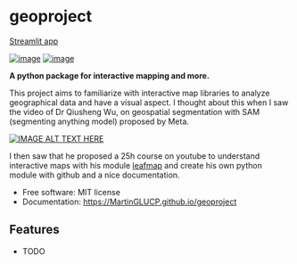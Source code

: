 # geoproject

[Streamlit app](https://martinglucp-geoproject-app-rzfbww.streamlit.app/)

[![image](https://img.shields.io/pypi/v/geoproject.svg)](https://pypi.python.org/pypi/geoproject)
[![image](https://img.shields.io/conda/vn/conda-forge/geoproject.svg)](https://anaconda.org/conda-forge/geoproject)


**A python package for interactive mapping and more.**

This project aims to familiarize with interactive map libraries to analyze geographical data and have a visual aspect. I thought about this when I saw the video of Dr Qiusheng Wu, on geospatial segmentation with SAM (segmenting anything model) proposed by Meta.

[![IMAGE ALT TEXT HERE](https://img.youtube.com/vi/YHA_-QMB8_U/0.jpg)](https://www.youtube.com/watch?v=YHA_-QMB8_U&ab_channel=QiushengWu)

I then saw that he proposed a 25h course on youtube to understand interactive maps with his module [leafmap](https://leafmap.org/) and create his own python module with github and a nice documentation.

-   Free software: MIT license
-   Documentation: https://MartinGLUCP.github.io/geoproject
    

## Features

-   TODO
